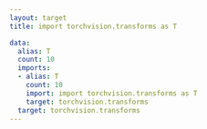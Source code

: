 ```yaml
---
layout: target
title: import torchvision.transforms as T

data:
  alias: T
  count: 10
  imports:
  - alias: T
    count: 10
    import: import torchvision.transforms as T
    target: torchvision.transforms
  target: torchvision.transforms
---
```

